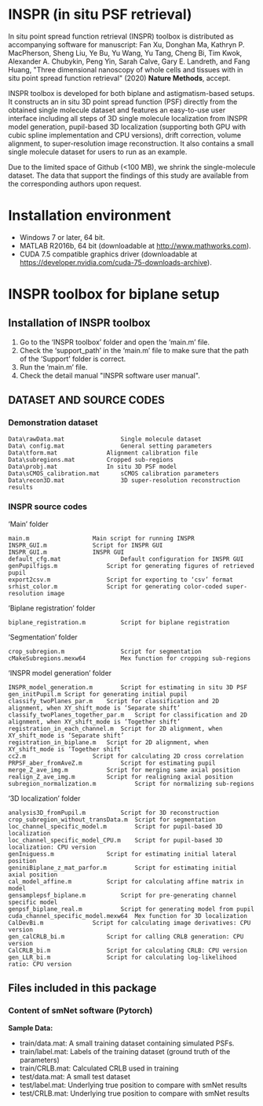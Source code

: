 # INSPR (in situ PSF retrieval)
In situ point spread function retrieval (INSPR) toolbox is distributed as accompanying software for manuscript: Fan Xu, Donghan Ma, Kathryn P. MacPherson, Sheng Liu, Ye Bu, Yu Wang, Yu Tang, Cheng Bi, Tim Kwok, Alexander A. Chubykin, Peng Yin, Sarah Calve, Gary E. Landreth, and Fang Huang, "Three dimensional nanoscopy of whole cells and tissues with in situ point spread function retrieval" (2020) **Nature Methods**, accept.

INSPR toolbox is developed for both biplane and astigmatism-based setups. It constructs an in situ 3D point spread function (PSF) directly from the obtained single molecule dataset and features an easy-to-use user interface including all steps of 3D single molecule localization from INSPR model generation, pupil-based 3D localization (supporting both GPU with cubic spline implementation and CPU versions), drift correction, volume alignment, to super-resolution image reconstruction. It also contains a small single molecule dataset for users to run as an example.

Due to the limited space of Github (<100 MB), we shrink the single-molecule dataset. The data that support the findings of this study are available from the corresponding authors upon request.  


# Installation environment
* Windows 7 or later, 64 bit.
* MATLAB R2016b, 64 bit (downloadable at http://www.mathworks.com).
* CUDA 7.5 compatible graphics driver (downloadable at https://developer.nvidia.com/cuda-75-downloads-archive).

# INSPR toolbox for biplane setup
## Installation of INSPR toolbox
1) Go to the ‘INSPR toolbox’ folder and open the ‘main.m’ file.
2) Check the ‘support_path’ in the ‘main.m’ file to make sure that the path of the ‘Support’ folder is correct.
3) Run the ‘main.m’ file.
4) Check the detail manual "INSPR software user manual".

## DATASET AND SOURCE CODES
### Demonstration dataset 
``` Demonstration dataset  
Data\rawData.mat				Single molecule dataset
Data\ config.mat				General setting parameters
Data\tform.mat				Alignment calibration file
Data\subregions.mat			Cropped sub-regions
Data\probj.mat				In situ 3D PSF model
Data\sCMOS_calibration.mat 		sCMOS calibration parameters
Data\recon3D.mat				3D super-resolution reconstruction results
```

###	INSPR source codes
‘Main’ folder
``` ‘Main’ folder
main.m					Main script for running INSPR
INSPR_GUI.m				Script for INSPR GUI
INSPR_GUI.m				INSPR GUI
default_cfg.mat 				Default configuration for INSPR GUI
genPupilfigs.m 				Script for generating figures of retrieved pupil
export2csv.m				Script for exporting to ‘csv’ format
srhist_color.m				Script for generating color-coded super-resolution image
```

‘Biplane registration’ folder
``` ‘Biplane registration’ folder
biplane_registration.m			Script for biplane registration
```

‘Segmentation’ folder
``` ‘Segmentation’ folder
crop_subregion.m				Script for segmentation
cMakeSubregions.mexw64			Mex function for cropping sub-regions
```

‘INSPR model generation’ folder
```‘INSPR model generation’ folder
INSPR_model_generation.m		Script for estimating in situ 3D PSF
gen_initPupil.m	Script for generating initial pupil
classify_twoPlanes_par.m	Script for classification and 2D alignment, when XY_shift_mode is ‘Separate shift’
classify_twoPlanes_together_par.m	Script for classification and 2D alignment, when XY_shift_mode is ‘Together shift’
registration_in_each_channel.m	Script for 2D alignment, when XY_shift_mode is ‘Separate shift’
registration_in_biplane.m	Script for 2D alignment, when XY_shift_mode is ‘Together shift’
cc2.m					Script for calculating 2D cross correlation
PRPSF_aber_fromAveZ.m			Script for estimating pupil
merge_Z_ave_img.m			Script for merging same axial position
realign_Z_ave_img.m			Script for realigning axial position
subregion_normalization.m			Script for normalizing sub-regions
```

‘3D localization’ folder
``` ‘3D localization’ folder
analysis3D_fromPupil.m			Script for 3D reconstruction
crop_subregion_without_transData.m	Script for segmentation
loc_channel_specific_model.m		Script for pupil-based 3D localization
loc_channel_specific_model_CPU.m	Script for pupil-based 3D localization: CPU version
genIniguess.m				Script for estimating initial lateral position
geniniBiplane_z_mat_parfor.m		Script for estimating initial axial position
cal_model_affine.m			Script for calculating affine matrix in model
gensamplepsf_biplane.m			Script for pre-generating channel specific model
genpsf_biplane_real.m			Script for generating model from pupil
cuda_channel_specific_model.mexw64	Mex function for 3D localization
CalDevBi.m				Script for calculating image derivatives: CPU version
gen_calCRLB_bi.m			Script for calling CRLB generation: CPU version
CalCRLB_bi.m				Script for calculating CRLB: CPU version
gen_LLR_bi.m				Script for calculating log-likelihood ratio: CPU version
```

## Files included in this package
### Content of smNet software (Pytorch)
**Sample Data:**
* train/data.mat: A small training dataset containing simulated PSFs.
* train/label.mat: Labels of the training dataset (ground truth of the parameters)
* train/CRLB.mat: Calculated CRLB used in training
* test/data.mat: A small test dataset
* test/label.mat: Underlying true position to compare with smNet results
* test/CRLB.mat: Underlying true position to compare with smNet results
